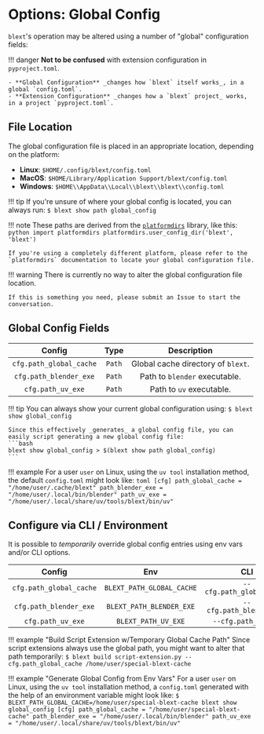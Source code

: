 # Options: Global Config
`blext`'s operation may be altered using a number of "global" configuration fields:


!!! danger
	**Not to be confused** with extension configuration in `pyproject.toml`.

	- **Global Configuration** _changes how `blext` itself works_, in a global `config.toml`.
	- **Extension Configuration** _changes how a `blext` project_ works, in a project `pyproject.toml`.

## File Location
The global configuration file is placed in an appropriate location, depending on the platform:

- **Linux**: `$HOME/.config/blext/config.toml`
- **MacOS**: `$HOME/Library/Application Support/blext/config.toml`
- **Windows**: `$HOME\\AppData\\Local\\blext\\blext\\config.toml`

!!! tip
	If you're unsure of where your global config is located, you can always run:
	```
	$ blext show path global_config
	```

!!! note
	These paths are derived from the [`platformdirs`](https://platformdirs.readthedocs.io/en/latest/index.html) library, like this:
	```python
	import platformdirs
	platformdirs.user_config_dir('blext', 'blext')
	```

	If you're using a completely different platform, please refer to the `platformdirs` documentation to locate your global configuration file.

!!! warning
	There is currently no way to alter the global configuration file location.

	If this is something you need, please submit an Issue to start the conversation.

## Global Config Fields
|          Config         	|  Type  	|               Description               	|
|:-----------------------:	|:------:	|:---------------------------------------:	|
| `cfg.path_global_cache` 	| `Path` 	| Global cache directory of  `blext`.     	|
| `cfg.path_blender_exe`  	| `Path` 	| Path to  `blender` executable. 	|
| `cfg.path_uv_exe`       	| `Path` 	| Path to `uv` executable.       	|

!!! tip
	You can always show your current global configuration using:
	```
	$ blext show global_config
	```

	Since this effectively _generates_ a global config file, you can easily script generating a new global config file:
	```bash
	blext show global_config > $(blext show path global_config)
	```

!!! example
	For a user `user` on Linux, using the `uv tool` installation method, the default `config.toml` might look like:
	```toml
	[cfg]
	path_global_cache = "/home/user/.cache/blext"
	path_blender_exe = "/home/user/.local/bin/blender"
	path_uv_exe = "/home/user/.local/share/uv/tools/blext/bin/uv"
	```

## Configure via CLI / Environment
It is possible to _temporarily_ override global config entries using env vars and/or CLI options.

|          Config         	|            Env            	|            CLI            	|
|:-----------------------:	|:-------------------------:	|:-------------------------:	|
| `cfg.path_global_cache` 	| `BLEXT_PATH_GLOBAL_CACHE` 	| `--cfg.path_global_cache` 	|
| `cfg.path_blender_exe`  	| `BLEXT_PATH_BLENDER_EXE`  	| `--cfg.path_blender_exe`  	|
| `cfg.path_uv_exe`       	| `BLEXT_PATH_UV_EXE`       	| `--cfg.path_uv_exe`       	|

!!! example "Build Script Extension w/Temporary Global Cache Path"
	Since script extensions always use the global path, you might want to alter that path temporarily:
	```
	$ blext build script-extension.py --cfg.path_global_cache /home/user/special-blext-cache
	```

!!! example "Generate Global Config from Env Vars"
	For a user `user` on Linux, using the `uv tool` installation method, a `config.toml` generated with the help of an environment variable might look like:
	```
	$ BLEXT_PATH_GLOBAL_CACHE=/home/user/special-blext-cache blext show global_config
	[cfg]
	path_global_cache = "/home/user/special-blext-cache"
	path_blender_exe = "/home/user/.local/bin/blender"
	path_uv_exe = "/home/user/.local/share/uv/tools/blext/bin/uv"
	```
